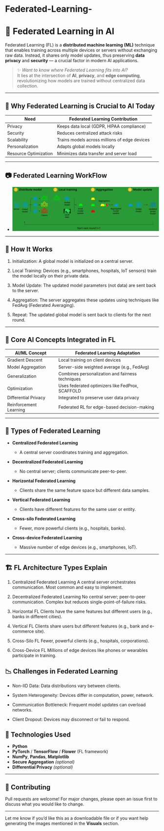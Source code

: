 # Federated-Learning-
# 🤖 Federated Learning in AI

Federated Learning (FL) is a **distributed machine learning (ML)** technique that enables training across multiple devices or servers without exchanging raw data. Instead, it shares only model updates, thus preserving **data privacy** and **security** — a crucial factor in modern AI applications.

> ✨ _Want to know where Federated Learning fits into AI?_  
> It lies at the intersection of **AI**, **privacy**, and **edge computing**, revolutionizing how models are trained without centralized data collection.

---

## 🔐 Why Federated Learning is Crucial to AI Today

| **Need**              | **Federated Learning Contribution**                          |
|-----------------------|--------------------------------------------------------------|
| Privacy               | Keeps data local (GDPR, HIPAA compliance)                    |
| Security              | Reduces centralized attack risks                             |
| Scalability           | Trains models across millions of edge devices                |
| Personalization       | Adapts global models locally                                 |
| Resource Optimization | Minimizes data transfer and server load                      |

---
## 📷 Federated Learning WorkFlow 

- ![Federated Learning WorkFlow](https://github.com/UR295/-Model-using-Federated-Learning-/blob/main/fl%20workflow.png)

---

## 🔄 How It Works

1. Initialization: A global model is initialized on a central server.

2. Local Training: Devices (e.g., smartphones, hospitals, IoT sensors) train the model locally on their private data.

3. Model Update: The updated model parameters (not data) are sent back to the server.

4. Aggregation: The server aggregates these updates using techniques like FedAvg (Federated Averaging).

5. Repeat: The updated global model is sent back to clients for the next round.

---

## 🔁 Core AI Concepts Integrated in FL

| **AI/ML Concept**         | **Federated Learning Adaptation**                                  |
|---------------------------|--------------------------------------------------------------------|
| Gradient Descent          | Local training on client devices                                   |
| Model Aggregation         | Server-side weighted average (e.g., FedAvg)                        |
| Generalization            | Combines personalization and fairness techniques                   |
| Optimization              | Uses federated optimizers like FedProx, SCAFFOLD                   |
| Differential Privacy      | Integrated to preserve user data privacy                           |
| Reinforcement Learning    | Federated RL for edge-based decision-making                        |

---

## 🧠 Types of Federated Learning

- **Centralized Federated Learning**  
  - A central server coordinates training and aggregation.
  
- **Decentralized Federated Learning**  
  - No central server; clients communicate peer-to-peer.

- **Horizontal Federated Learning**  
  - Clients share the same feature space but different data samples.

- **Vertical Federated Learning**  
  - Clients have different features for the same user or entity.

- **Cross-silo Federated Learning**  
  - Fewer, more powerful clients (e.g., hospitals, banks).

- **Cross-device Federated Learning**  
  - Massive number of edge devices (e.g., smartphones, IoT).

---

## 🏗️ FL Architecture Types Explain 
1. Centralized Federated Learning
A central server orchestrates communication.
Most common and easy to implement.

2. Decentralized Federated Learning
No central server; peer-to-peer communication.
Complex but reduces single-point-of-failure risks.

3. Horizontal FL
Clients have the same features but different users (e.g., banks in different cities).

4. Vertical FL
Clients share users but different features (e.g., bank and e-commerce site).

5. Cross-Silo FL
Fewer, powerful clients (e.g., hospitals, corporations).

6. Cross-Device FL
Millions of edge devices like phones or wearables participate in training.

## 📉 Challenges in Federated Learning

* Non-IID Data: Data distributions vary between clients.

* System Heterogeneity: Devices differ in computation, power, network.

* Communication Bottleneck: Frequent model updates can overload networks.

* Client Dropout: Devices may disconnect or fail to respond.

## 🔧 Technologies Used

- **Python**
- **PyTorch** / **TensorFlow** / **Flower** (FL framework)
- **NumPy**, **Pandas**, **Matplotlib**
- **Secure Aggregation** *(optional)*
- **Differential Privacy** *(optional)*

---

## 🙌 Contributing
Pull requests are welcome! For major changes, please open an issue first to discuss what you would like to change.

---

Let me know if you’d like this as a downloadable file or if you want help generating the images mentioned in the **Visuals** section.
